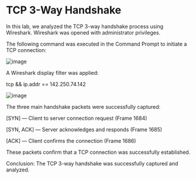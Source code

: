 # TCP 3-Way Handshake
In this lab, we analyzed the TCP 3-way handshake process using Wireshark. Wireshark was opened with administrator privileges.

The following command was executed in the Command Prompt to initiate a TCP connection:

![image](https://github.com/user-attachments/assets/66d425e0-a113-4f32-b5b0-decf6969b233)

A Wireshark display filter was applied:

tcp && ip.addr == 142.250.74.142

![image](https://github.com/user-attachments/assets/b1a2068d-6c38-4c82-8ac1-e0443346ea7e)

The three main handshake packets were successfully captured:

[SYN] — Client to server connection request (Frame 1684)

[SYN, ACK] — Server acknowledges and responds (Frame 1685)

[ACK] — Client confirms the connection (Frame 1686)

These packets confirm that a TCP connection was successfully established.

Conclusion:
The TCP 3-way handshake was successfully captured and analyzed.
